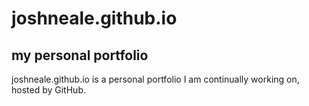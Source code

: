 joshneale.github.io
===================
my personal portfolio
---------------------

joshneale.github.io is a personal portfolio I am continually working on, hosted by GitHub.
